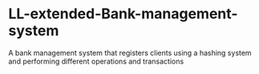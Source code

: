 # LL-extended-Bank-management-system
A bank management system that registers clients using a hashing system and performing different operations and transactions
